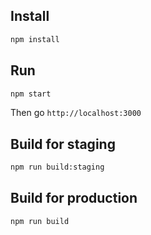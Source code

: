 ## Install

```sh
npm install
```

## Run

```sh
npm start
```
Then go `http://localhost:3000`

## Build for staging

```sh
npm run build:staging
```

## Build for production

```sh
npm run build
```
